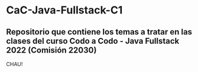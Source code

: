 # CaC-Java-Fullstack-C1

## Repositorio que contiene los temas a tratar en las clases del curso Codo a Codo - Java Fullstack 2022 (Comisión 22030)

CHAU!